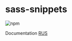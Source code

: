 # sass-snippets

![npm](https://img.shields.io/npm/dt/sass-snippets?label=snippets%20downloads&logo=sass&logoColor=%23fff)

Documentation [RUS](https://infern01it.github.io/sass-snippets-doc/)

